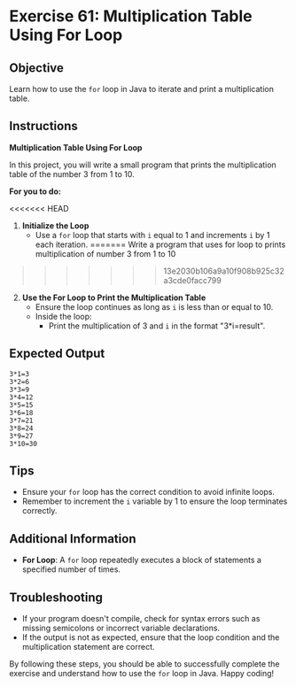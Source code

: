 # Exercise 61: Multiplication Table Using For Loop

## Objective
Learn how to use the `for` loop in Java to iterate and print a multiplication table.

## Instructions

**Multiplication Table Using For Loop**

In this project, you will write a small program that prints the multiplication table of the number 3 from 1 to 10.

**For you to do:**

<<<<<<< HEAD
1. **Initialize the Loop**
    - Use a `for` loop that starts with `i` equal to 1 and increments `i` by 1 each iteration.
=======
Write a program that uses for loop to prints multiplication
of number 3 from 1 to 10
>>>>>>> 13e2030b106a9a10f908b925c32a3cde0facc799

2. **Use the For Loop to Print the Multiplication Table**
    - Ensure the loop continues as long as `i` is less than or equal to 10.
    - Inside the loop:
        - Print the multiplication of 3 and `i` in the format "3*i=result".

## Expected Output
```
3*1=3
3*2=6
3*3=9
3*4=12
3*5=15
3*6=18
3*7=21
3*8=24
3*9=27
3*10=30
```

## Tips
- Ensure your `for` loop has the correct condition to avoid infinite loops.
- Remember to increment the `i` variable by 1 to ensure the loop terminates correctly.

## Additional Information
- **For Loop**: A `for` loop repeatedly executes a block of statements a specified number of times.

## Troubleshooting
- If your program doesn't compile, check for syntax errors such as missing semicolons or incorrect variable declarations.
- If the output is not as expected, ensure that the loop condition and the multiplication statement are correct.

By following these steps, you should be able to successfully complete the exercise and understand how to use the `for` loop in Java. Happy coding!
